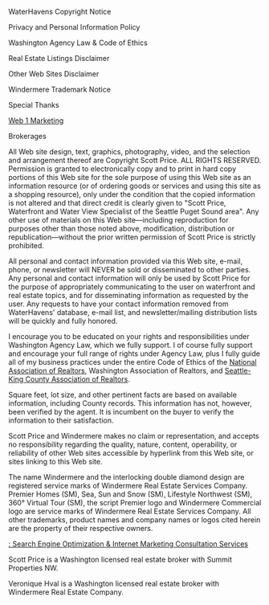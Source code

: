 WaterHavens Copyright Notice

Privacy and Personal Information Policy

Washington Agency Law & Code of Ethics

Real Estate Listings Disclaimer

Other Web Sites Disclaimer

Windermere Trademark Notice

Special Thanks

[Web 1 Marketing](http://www.web1marketing.com/)

Brokerages

All Web site design, text, graphics, photography, video, and the selection and arrangement thereof are Copyright Scott Price. ALL RIGHTS RESERVED. Permission is granted to electronically copy and to print in hard copy portions of this Web site for the sole purpose of using this Web site as an information resource (or of ordering goods or services and using this site as a shopping resource), only under the condition that the copied information is not altered and that direct credit is clearly given to "Scott Price, Waterfront and Water View Specialist of the Seattle Puget Sound area". Any other use of materials on this Web site—including reproduction for purposes other than those noted above, modification, distribution or republication—without the prior written permission of Scott Price is strictly prohibited.

All personal and contact information provided via this Web site, e-mail, phone, or newsletter will NEVER be sold or disseminated to other parties. Any personal and contact information will only be used by Scott Price for the purpose of appropriately communicating to the user on waterfront and real estate topics, and for disseminating information as requested by the user. Any requests to have your contact information removed from WaterHavens' database, e-mail list, and newsletter/mailing distribution lists will be quickly and fully honored.

I encourage you to be educated on your rights and responsibilities under Washington Agency Law, which we fully support. I of course fully support and encourage your full range of rights under Agency Law, plus I fully guide all of my business practices under the entire Code of Ethics of the [National Association of Realtors](http://www.realtor.org/governance/governing-documents/the-code-of-ethics "National Association of Realtors Code of Ethics"), Washington Association of Realtors, and [Seattle-King County Association of Realtors](http://www.nwrealtor.com/ "Seattle King County Realtors").

Square feet, lot size, and other pertinent facts are based on available information, including County records. This information has not, however, been verified by the agent. It is incumbent on the buyer to verify the information to their satisfaction.

Scott Price and Windermere makes no claim or representation, and accepts no responsibility regarding the quality, nature, content, operability, or reliability of other Web sites accessible by hyperlink from this Web site, or sites linking to this Web site.

The name Windermere and the interlocking double diamond design are registered service marks of Windermere Real Estate Services Company. Premier Homes (SM), Sea, Sun and Snow (SM), Lifestyle Northwest (SM), 360° Virtual Tour (SM), the script Premier logo and Windermere Commercial logo are service marks of Windermere Real Estate Services Company. All other trademarks, product names and company names or logos cited herein are the property of their respective owners.

[: Search Engine Optimization & Internet Marketing Consultation Services](http://www.web1marketing.com/)

Scott Price is a Washington licensed real estate broker with Summit Properties NW.

Veronique Hval is a Washington licensed real estate broker with Windermere Real Estate Company.
